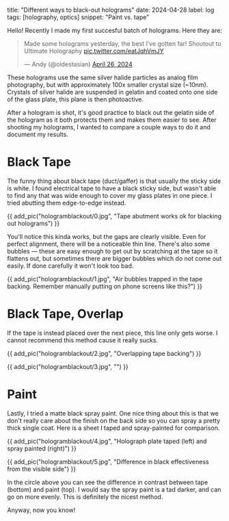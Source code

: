 title: "Different ways to black-out holograms"
date: 2024-04-28
label: log
tags: [holography, optics]
snippet: "Paint vs. tape"

Hello! Recently I made my first succesful batch of holograms. Here they are:

<blockquote class="twitter-tweet tw-align-center" data-media-max-width="560"><p lang="en" dir="ltr">Made some holograms yesterday, the best I’ve gotten far! Shoutout to Ultimate Holography <a href="https://t.co/eatJqhVmJY">pic.twitter.com/eatJqhVmJY</a></p>&mdash; Andy (@oldestasian) <a href="https://twitter.com/oldestasian/status/1784001625549332548?ref_src=twsrc%5Etfw">April 26, 2024</a></blockquote> <script async src="https://platform.twitter.com/widgets.js" charset="utf-8"></script>

These holograms use the same silver halide particles as analog film photography, but with approximately 100x smaller crystal size (~10nm). Crystals of silver halide are suspended in gelatin and coated onto one side of the glass plate, this plane is then photoactive.

After a hologram is shot, it's good practice to black out the gelatin side of the hologram as it both protects them and makes them easier to see. After shooting my holograms, I wanted to compare a couple ways to do it and document my results.

# Black Tape

The funny thing about black tape (duct/gaffer) is that usually the sticky side is white. I found electrical tape to have a black sticky side, but wasn't able to find any that was wide enough to cover my glass plates in one piece. I tried abutting them edge-to-edge instead. 

{{ add_pic("hologramblackout/0.jpg", "Tape abutment works ok for blacking out holograms") }}

You'll notice this kinda works, but the gaps are clearly visible. Even for perfect alignment, there will be a noticeable thin line. There's also some bubbles — these are easy enough to get out by scratching at the tape so it flattens out, but sometimes there are bigger bubbles which do not come out easily. If done carefully it won't look too bad. 

{{ add_pic("hologramblackout/1.jpg", "Air bubbles trapped in the tape backing. Remember manually putting on phone screens like this?") }}

# Black Tape, Overlap

If the tape is instead placed over the next piece, this line only gets worse. I cannot recommend this method cause it really sucks. 

{{ add_pic("hologramblackout/2.jpg", "Overlapping tape backing") }}

{{ add_pic("hologramblackout/3.jpg", "") }}

# Paint

Lastly, I tried a matte black spray paint. One nice thing about this is that we don't really care about the finish on the back side so you can spray a pretty thick single coat. Here is a sheet I taped and spray-painted for comparison. 

{{ add_pic("hologramblackout/4.jpg", "Holograph plate taped (left) and spray painted (right)") }}

{{ add_pic("hologramblackout/5.jpg", "Difference in black effectiveness from the visible side") }}

In the circle above you can see the difference in contrast between tape (bottom) and paint (top). I would say the spray paint is a tad darker, and can go on more evenly. This is definitely the nicest method. 

Anyway, now you know!
